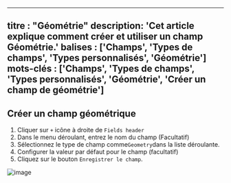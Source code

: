 ***

titre : "Géométrie"
description: 'Cet article explique comment créer et utiliser un champ Géométrie.'
balises : \['Champs', 'Types de champs', 'Types personnalisés', 'Géométrie']
mots-clés : \['Champs', 'Types de champs', 'Types personnalisés', 'Géométrie', 'Créer un champ de géométrie']
-------------------------------------------------------------------------------------------------------------

## Créer un champ géométrique

1. Cliquer sur `+` icône à droite de `Fields header`
2. Dans le menu déroulant, entrez le nom du champ (Facultatif)
3. Sélectionnez le type de champ comme`Geometry`dans la liste déroulante.
4. Configurer la valeur par défaut pour le champ (facultatif)
5. Cliquez sur le bouton `Enregistrer le champ`.

![image](/img/v2/fields/types/geometry.png)
